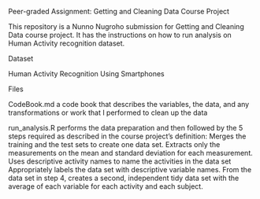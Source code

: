 Peer-graded Assignment: Getting and Cleaning Data Course Project

This repository is a Nunno Nugroho submission for Getting and Cleaning Data course project. It has the instructions on how to run analysis on Human Activity recognition dataset.

Dataset

Human Activity Recognition Using Smartphones

Files

CodeBook.md a code book that describes the variables, the data, and any transformations or work that I performed to clean up the data

run_analysis.R performs the data preparation and then followed by the 5 steps required as described in the course project’s definition:
Merges the training and the test sets to create one data set.
Extracts only the measurements on the mean and standard deviation for each measurement.
Uses descriptive activity names to name the activities in the data set
Appropriately labels the data set with descriptive variable names.
From the data set in step 4, creates a second, independent tidy data set with the average of each variable for each activity and each subject.